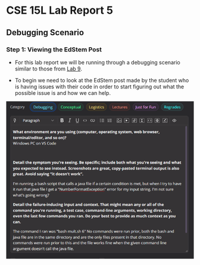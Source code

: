 # **CSE 15L Lab Report 5**

## **Debugging Scenario**

### **Step 1: Viewing the EdStem Post**

- For this lab report we will be running through a debugging scenario similar to those from [Lab 9](https://ucsd-cse15l-s23.github.io/week/week9/).

- To begin we need to look at the EdStem post made by the student who is having issues with their code in order to start figuring out what the possible issue is and how we can help.

![Image](edstemDebug.png)


